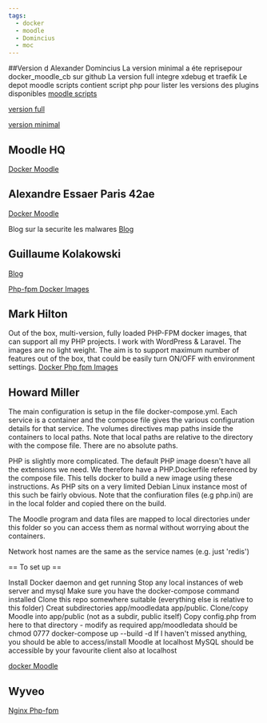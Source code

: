 ```yaml
---
tags:
  - docker
  - moodle
  - Domincius
  - moc
---
```


##Version d Alexander Domincius
La version minimal a éte reprisepour docker_moodle_cb sur github
La version full integre xdebug et traefik
Le depot moodle scripts contient script php pour lister les versions des plugins disponibles
[moodle scripts](https://github.com/Dmfama20/moodle_scripts/tree/main)

[version full](https://github.com/Dmfama20/docker_moodle_full.git)

[version minimal](https://github.com/Dmfama20/docker_moodle_minimal)

## Moodle HQ

[Docker Moodle]( https://github.com/wyveo/nginx-php-fpm.git)

## Alexandre Essaer Paris 42ae

[Docker Moodle](https://github.com/42ae/moodle-docker.git)

Blog sur la securite les malwares
[Blog](https://arsen.co/en)

## Guillaume Kolakowski

[Blog]([https://blog.kulakowski.fr](https://blog.kulakowski.fr/))

[Php-fpm Docker Images](https://github.com/llaumgui/docker-images-php-fpm.git)

## Mark Hilton
Out of the box, multi-version, fully loaded PHP-FPM docker images, that can support all my PHP projects. I work with WordPress & Laravel. The images are no light weight. The aim is to support maximum number of features out of the box, that could be easily turn ON/OFF with environment settings.
[Docker Php fpm Images](https://github.com/markhilton/docker-php-fpm.git)

## Howard Miller
The main configuration is setup in the file docker-compose.yml. Each service is a container and the compose file gives the various configuration details for that service. The volumes directives map paths inside the containers to local paths. Note that local paths are relative to the directory with the compose file. There are no absolute paths.

PHP is slightly more complicated. The default PHP image doesn't have all the extensions we need. We therefore have a PHP.Dockerfile referenced by the compose file. This tells docker to build a new image using these instructions. As PHP sits on a very limited Debian Linux instance most of this such be fairly obvious. Note that the confiuration files (e.g php.ini) are in the local folder and copied there on the build.

The Moodle program and data files are mapped to local directories under this folder so you can access them as normal without worrying about the containers.

Network host names are the same as the service names (e.g. just 'redis')

== To set up ==

Install Docker daemon and get running
Stop any local instances of web server and mysql
Make sure you have the docker-compose command installed
Clone this repo somewhere suitable (everything else is relative to this folder)
Creat subdirectories app/moodledata app/public.
Clone/copy Moodle into app/public (not as a subdir, public itself)
Copy config.php from here to that directory - modify as required
app/moodledata should be chmod 0777
docker-compose up --build -d
If I haven't missed anything, you should be able to access/install Moodle at localhost
MySQL should be accessible by your favourite client also at localhost

[docker Moodle](https://github.com/thepurpleblob/DockerMoodle)

## Wyveo

[Nginx Php-fpm]( https://github.com/wyveo/nginx-php-fpm.git)